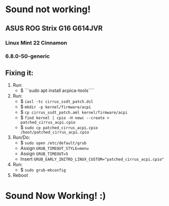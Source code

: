 # Sound not working!

## ASUS ROG Strix G16 G614JVR
### Linux Mint 22 Cinnamon
### 6.8.0-50-generic

## Fixing it:

1. Run:
    - $ ```sudo apt install acpica-tools````
2. Run:
    - $ ```iasl -tc cirrus_ssdt_patch.dsl```
    - $ ```mkdir -p kernel/firmware/acpi```
    - $ ```cp cirrus_ssdt_patch.aml kernel/firmware/acpi```
    - $ ```find kernel | cpio -H newc --create > patched_cirrus_acpi.cpio```
    - $ ```sudo cp patched_cirrus_acpi.cpio /boot/patched_cirrus_acpi.cpio```
3. Run/Do:
    - $ ```sudo open /etc/default/grub```
    - Assign ```GRUB_TIMEOUT_STYLE=menu```
    - Assign ```GRUB_TIMEOUT=5```
    - Insert ```GRUB_EARLY_INITRD_LINUX_CUSTOM="patched_cirrus_acpi.cpio"```
4. Run:
    - $ ```sudo grub-mkconfig```
5. Reboot

# Sound Now Working! :)
